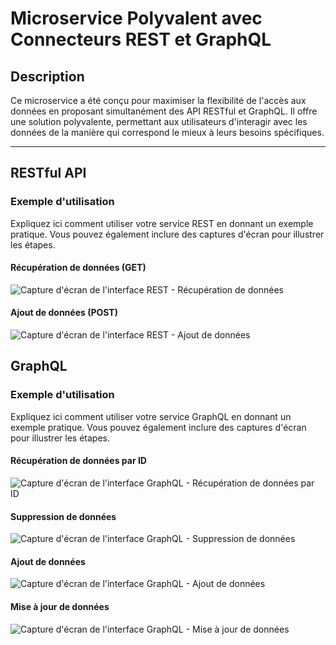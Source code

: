 # Microservice Polyvalent avec Connecteurs REST et GraphQL

## Description

Ce microservice a été conçu pour maximiser la flexibilité de l'accès aux données en proposant simultanément des API RESTful et GraphQL. Il offre une solution polyvalente, permettant aux utilisateurs d'interagir avec les données de la manière qui correspond le mieux à leurs besoins spécifiques.

---

## RESTful API

### Exemple d'utilisation

Expliquez ici comment utiliser votre service REST en donnant un exemple pratique. Vous pouvez également inclure des captures d'écran pour illustrer les étapes.

#### Récupération de données (GET)

![Capture d'écran de l'interface REST - Récupération de données](https://github.com/Mohamedanaskhairate/Microservice-Rest-GraphQL-Connector/blob/main/img/Rest%20get.png)

#### Ajout de données (POST)

![Capture d'écran de l'interface REST - Ajout de données](https://github.com/Mohamedanaskhairate/Microservice-Rest-GraphQL-Connector/blob/main/img/Rest.png)



## GraphQL

### Exemple d'utilisation

Expliquez ici comment utiliser votre service GraphQL en donnant un exemple pratique. Vous pouvez également inclure des captures d'écran pour illustrer les étapes.

#### Récupération de données par ID

![Capture d'écran de l'interface GraphQL - Récupération de données par ID](https://github.com/Mohamedanaskhairate/Microservice-Rest-GraphQL-Connector/blob/main/img/GraphqgetId.png)

#### Suppression de données

![Capture d'écran de l'interface GraphQL - Suppression de données](https://github.com/Mohamedanaskhairate/Microservice-Rest-GraphQL-Connector/blob/main/img/GraphqlDel.png)

#### Ajout de données

![Capture d'écran de l'interface GraphQL - Ajout de données](https://github.com/Mohamedanaskhairate/Microservice-Rest-GraphQL-Connector/blob/main/img/GraphqlPost.png)

#### Mise à jour de données

![Capture d'écran de l'interface GraphQL - Mise à jour de données](https://github.com/Mohamedanaskhairate/Microservice-Rest-GraphQL-Connector/blob/main/img/GraphqlUpp.png)
